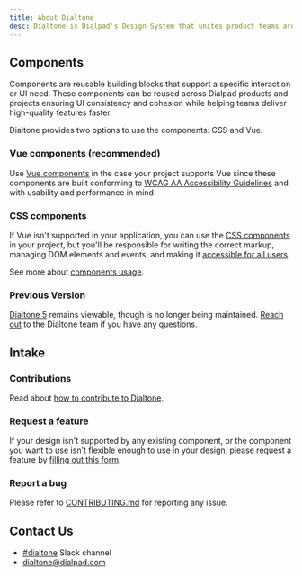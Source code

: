 ```yaml
---
title: About Dialtone
desc: Dialtone is Dialpad's Design System that unites product teams around a common visual language.
---
```


## Components
Components are reusable building blocks that support a specific interaction or UI need. These components can be reused across Dialpad products and projects
ensuring UI consistency and cohesion while helping teams deliver high-quality features faster.

Dialtone provides two options to use the components: CSS and Vue.

### Vue components (recommended)
Use [Vue components](https://vue.dialpad.design/) in the case your project supports Vue since these components are built conforming to [WCAG AA Accessibility Guidelines](https://www.w3.org/WAI/standards-guidelines/wcag/glance/)
and with usability and performance in mind.

### CSS components
If Vue isn't supported in your application, you can use the [CSS components](../components/avatar/) in your project, but you'll be responsible
for writing the correct markup, managing DOM elements and events, and making it [accessible for all users](../getting-started/accessibility/fundamentals/).

See more about [components usage](../getting-started/usage/#components).

### Previous Version

[Dialtone 5](https://dialpad.design/version5/) remains viewable, though is no longer being maintained. [Reach out](#contact-us) to the Dialtone team if you have any questions.

## Intake
### Contributions

Read about [how to contribute to Dialtone](../about/contributing/).

### Request a feature

If your design isn't supported by any existing component, or the component you want to use isn't flexible enough to use in your design,
please request a feature by [filling out this form](https://forms.monday.com/forms/8a9a6ff69d7e9f95caee029c2806e2c1?r=use1).

### Report a bug

Please refer to [CONTRIBUTING.md](https://github.com/dialpad/dialtone/blob/staging/.github/CONTRIBUTING.md#bug-report)
for reporting any issue.

## Contact Us
- [#dialtone](https://dialpad.slack.com/messages/dialtone/) Slack channel
- [dialtone@dialpad.com](mailto:dialtone@dialpad.com)
